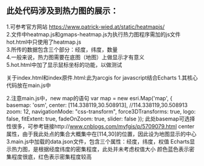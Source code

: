 ## 此处代码涉及到热力图的展示：
1.可参考官方网站 https://www.patrick-wied.at/static/heatmapjs/  
2.文件中heatmap.js和gmaps-heatmap.js为执行热力图程序需加的js文件  
  hot.html中只使用了heatmap.js  
3.所传的数据包含三个部分：经度，纬度，数量  
4.一般来说，热力图需要在底图（地图）上做显示才有意义  
5.hot.html中加了显示鼠标坐标的功能，以做测试  


关于index.html和index原件.html:此为arcgis for javascript结合Echarts
1.其核心代码放在main.js中
<script type="text/javascript" src="js/main.js"></script>
2.注意main.js中，new map的语句
	var map = new esri.Map('map', {
		basemap: 'osm',
		center: [114.338119,30.508913],  //114.338119,30.508913
		zoom: 12,
		navigationMode: "css-transform",
		force3DTransforms: true,
		logo: false,
		fitExtent: true,
		fadeOnZoom: true,
		slider: false
	});
	此处basemap可选择性很多，可参考链接http://www.cnblogs.com/myfgis/p/5709079.html
	center属性，由于我此处点的集合大概集中在[114,30]的位置，因此设为地图显示的中心
3.main.js中加载的data.json文件，包含三个属性：经度，纬度，权值
  Echarts显示热力图，是根据经度纬度的密集程度，此处并未考虑权值大小
  颜色蓝色表示密集程度很底，红色表示密集程度较高

